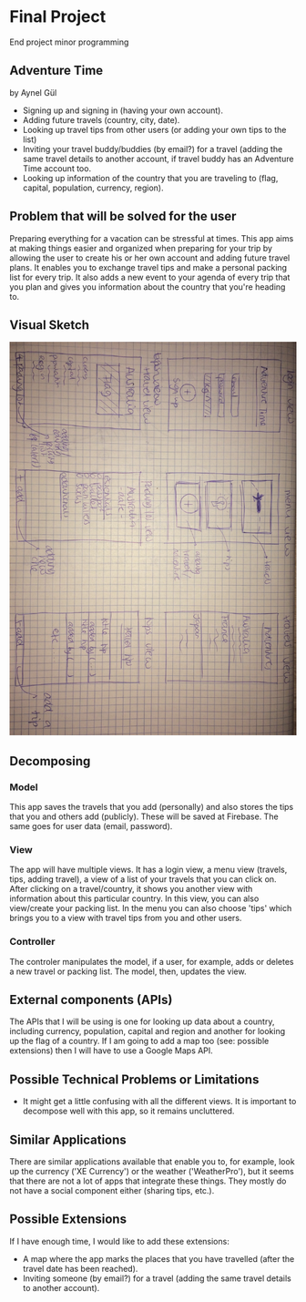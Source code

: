 # Final Project
End project minor programming

## Adventure Time
by Aynel Gül

- Signing up and signing in (having your own account).
- Adding future travels (country, city, date).
- Looking up travel tips from other users (or adding your own tips to the list)
- Inviting your travel buddy/buddies (by email?) for a travel (adding the same travel details to another account, if travel buddy has an Adventure Time account too.
- Looking up information of the country that you are traveling to (flag, capital, population, currency, region).


## Problem that will be solved for the user
Preparing everything for a vacation can be stressful at times. This app aims at making things easier and organized when preparing for your trip by allowing the user to create his or her own account and adding future travel plans. It enables you to exchange travel tips and make a personal packing list for every trip. It also adds a new event to your agenda of every trip that you plan and gives you information about the country that you're heading to.


## Visual Sketch
![](Doc/Sketches.jpg)


## Decomposing
### Model
This app saves the travels that you add (personally) and also stores the tips that you and others add (publicly). These will be saved at Firebase. The same goes for user data (email, password).

### View
The app will have multiple views. It has a login view, a menu view (travels, tips, adding travel), a view of a list of your travels that you can click on. After clicking on a travel/country, it shows you another view with information about this particular country. In this view, you can also view/create your packing list. In the menu you can also choose 'tips' which brings you to a view with travel tips from you and other users.

### Controller
The controler manipulates the model, if a user, for example, adds or deletes a new travel or packing list. The model, then, updates the view.


## External components (APIs)
The APIs that I will be using is one for looking up data about a country, including currency, population, capital and region and another for looking up the flag of a country. 
If I am going to add a map too (see: possible extensions) then I will have to use a Google Maps API.


## Possible Technical Problems or Limitations
- It might get a little confusing with all the different views. It is important to decompose well with this app, so it remains uncluttered. 


## Similar Applications
There are similar applications available that enable you to, for example, look up the currency ('XE Currency') or the weather ('WeatherPro'), but it seems that there are not a lot of apps that integrate these things. They mostly do not have a social component either (sharing tips, etc.).


## Possible Extensions
If I have enough time, I would like to add these extensions:

- A map where the app marks the places that you have travelled (after the travel date has been reached).
- Inviting someone (by email?) for a travel (adding the same travel details to another account).

